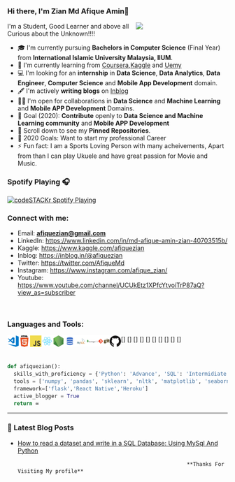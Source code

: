### Hi there, I'm Zian Md Afique Amin👋
<img align='right' src="https://s7.gifyu.com/images/WhatsApp-Image-2020-07-14-at-11.34.49-1.gif" width="210">
I'm a Student, Good Learner and above all Curious about the Unknown!!!!

- 🎓 I'm currently pursuing **Bachelors in Computer Science** (Final Year) from **International Islamic University Malaysia, IIUM**.
- 🌱 I'm currently learning from [Coursera](https://www.coursera.org/),[Kaggle](https://www.kaggle.com/) and [Uemy](https://www.udemy.com/)
- 💻 I'm looking for an **internship** in **Data Science**, **Data Analytics**, **Data Engineer**, **Computer Science** and **Mobile App Development** domain.
- 🖋️ I'm actively **writing blogs** on [Inblog](https://inblog.in/@afiquezian)
- 🤝🏻 I'm open for collaborations in **Data Science** and **Machine Learning** and **Mobile APP Development** Domains.
- 🎯 Goal (2020): **Contribute** openly to **Data Science and Machine Learning community** and **Mobile APP Development**
- 📌 Scroll down to see my **Pinned Repositories**.
- 🥅 2020 Goals: Want to start my professional Career
- ⚡ Fun fact: I am a Sports Loving Person with many acheivements, Apart from than I can play Ukuele and have great passion for Movie and Music.

### Spotify Playing 🎧

[<img src="https://now-playing-codestackr.vercel.app/api/spotify-playing" alt="codeSTACKr Spotify Playing" width="350" />](https://open.spotify.com/user/kd5y5neui5wzn60r7748k4h1n)

### Connect with me:
- Email: **afiquezian@gmail.com**
- LinkedIn: https://www.linkedin.com/in/md-afique-amin-zian-40703515b/
- Kaggle: https://www.kaggle.com/afiquezian
- Inblog: https://inblog.in/@afiquezian 
- Twitter: https://twitter.com/AfiqueMd
- Instagram: https://www.instagram.com/afique_zian/
- Youtube: https://www.youtube.com/channel/UCUkEtz1XPfcYtvoiTrP87aQ?view_as=subscriber

<br />

### Languages and Tools:

[<img align="left" alt="Visual Studio Code" width="26px" src="https://raw.githubusercontent.com/github/explore/80688e429a7d4ef2fca1e82350fe8e3517d3494d/topics/visual-studio-code/visual-studio-code.png" />]
[<img align="left" alt="HTML5" width="26px" src="https://raw.githubusercontent.com/github/explore/80688e429a7d4ef2fca1e82350fe8e3517d3494d/topics/html/html.png" />]
[<img align="left" alt="JavaScript" width="26px" src="https://raw.githubusercontent.com/github/explore/80688e429a7d4ef2fca1e82350fe8e3517d3494d/topics/javascript/javascript.png" />]
[<img align="left" alt="React" width="26px" src="https://raw.githubusercontent.com/github/explore/80688e429a7d4ef2fca1e82350fe8e3517d3494d/topics/react/react.png" />]
[<img align="left" alt="Node.js" width="26px" src="https://raw.githubusercontent.com/github/explore/80688e429a7d4ef2fca1e82350fe8e3517d3494d/topics/nodejs/nodejs.png" />]
[<img align="left" alt="SQL" width="26px" src="https://raw.githubusercontent.com/github/explore/80688e429a7d4ef2fca1e82350fe8e3517d3494d/topics/sql/sql.png" />]
[<img align="left" alt="MySQL" width="26px" src="https://raw.githubusercontent.com/github/explore/80688e429a7d4ef2fca1e82350fe8e3517d3494d/topics/mysql/mysql.png" />]
[<img align="left" alt="MongoDB" width="26px" src="https://raw.githubusercontent.com/github/explore/80688e429a7d4ef2fca1e82350fe8e3517d3494d/topics/mongodb/mongodb.png" />]
[<img align="left" alt="Git" width="26px" src="https://raw.githubusercontent.com/github/explore/80688e429a7d4ef2fca1e82350fe8e3517d3494d/topics/git/git.png" />]
[<img align="left" alt="GitHub" width="26px" src="https://raw.githubusercontent.com/github/explore/78df643247d429f6cc873026c0622819ad797942/topics/github/github.png" />]

<br />


```python
def afiquezian():
  skills_with_proficiency = {'Python': 'Advance', 'SQL': 'Intermidiate','HTML & CSS': 'Intermediate','JavaScript' :'Beginner'}
  tools = ['numpy', 'pandas', 'sklearn', 'nltk', 'matplotlib', 'seaborn', 'keras', 'flask', 'tableau']
  framework=['flask','React Native','Heroku']
  active_blogger = True
  return ∞
```
---

### 📕 Latest Blog Posts

<!-- BLOG-POST-LIST:START -->
- [How to read a dataset and write in a SQL Database: Using MySql And Python](https://inblog.in/How-to-read-a-dataset-and-write-in-a-SQL-Database-Using-MySql-And-Python-SWf9GobjKD)


                                                            **Thanks For Visiting My profile**
